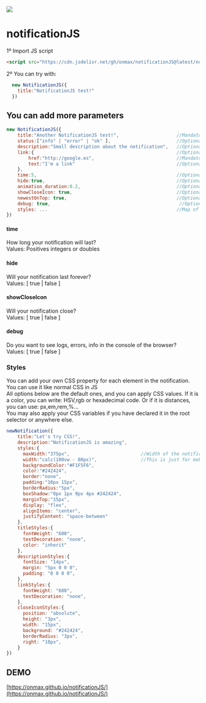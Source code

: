 [![](https://data.jsdelivr.com/v1/package/gh/onmax/notificationJS/badge)](https://www.jsdelivr.com/package/gh/onmax/notificationJS)

# notificationJS

1º Import JS script <br />

```html
<script src="https://cdn.jsdelivr.net/gh/onmax/notificationJS@latest/notificationJS.min.js"></script>
```

2º You can try with: <br />

```js
  new NotificationJS({
    title:"NotificationJS test!"
  })
```

## You can add more parameters

```js
new NotificationJS({
    title:"Another NotificationJS test!",                     //Mandatory
    status:["info" | "error" | "ok" ],                        //Optional. Info by default.
    description:"Small description about the notification",   //Optional. None by default.
    link:{                                                    //Optional. None by default.
        href:"http://google.es",                              //Mandatory if you use link parameter. None by default.
        text:"I'm a link"                                     //Optional. href link by default.
    },
    time:5,                                                   //Optional. In seconds. 5 seconds by default.
    hide:true,                                                //Optional. True by default.
    animation_duration:0.2,                                   //Optional. 0.2 seconds by default.
    showCloseIcon: true,                                      //Optional. True by default.
    newestOnTop: true,                                        //Optional. True by default.
    debug: true,                                               //Optional. True by default.
    styles: ...                                               //Map of different styles you can apply. Explain below.
})
```

#### time

How long your notification will last?<br />
Values: Positives integers or doubles

#### hide

Will your notification last forever? <br />
Values: [ true | false ]

#### showCloseIcon

Will your notification close? <br />
Values: [ true | false ]

#### debug

Do you want to see logs, errors, info in the console of the browser? <br />
Values: [ true | false ]

### Styles

You can add your own CSS property for each element in the notification. You can use it like normal CSS in JS<br />
All options below are the default ones, and you can apply CSS values. If it is a color, you can write: HSV,rgb or hexadecimal code. Or if it is distances, you can use: px,em,rem,%... <br />
You may also apply your CSS variables if you have declared it in the root selector or anywhere else.<br />

```js
newNotification({
    title:"Let's try CSS!",
    description:"NotificationJS is amazing",
    styles:{
      maxWidth:"375px",                          //Width of the notification
      width:"calc(100vw - 80px)",                //This is just for mobile responsive
      backgroundColor:"#F1F5F6",
      color:"#242424",
      border:"none",
      padding:"10px 15px",
      borderRadius:"5px",
      boxShadow:"0px 1px 9px 4px #242424",
      marginTop:"15px",
      display: "flex",
      alignItems: "center",
      justifyContent: "space-between"
    },
    titleStyles:{
      fontWeight: "600",
      textDecoration: "none",
      color: "inherit"
    },
    descriptionStyles:{
      fontSize: "14px",
      margin: "5px 0 0 0",
      padding: "0 0 0 0",
    },
    linkStyles:{
      fontWeight: "600",
      textDecoration: "none",
    },
    closeIconStyles:{
      position: "absolute",
      height: "3px",
      width: "15px",
      background: "#242424",
      borderRadius: "3px",
      right: "10px",
    }
})
```

## DEMO

[https://onmax.github.io/notificationJS/](https://onmax.github.io/notificationJS/)
